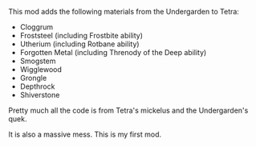This mod adds the following materials from the Undergarden to Tetra:
 - Cloggrum
 - Froststeel (including Frostbite ability)
 - Utherium (including Rotbane ability)
 - Forgotten Metal (including Threnody of the Deep ability)
 - Smogstem
 - Wigglewood
 - Grongle
 - Depthrock
 - Shiverstone

Pretty much all the code is from Tetra's mickelus and the Undergarden's quek.

It is also a massive mess. This is my first mod.
